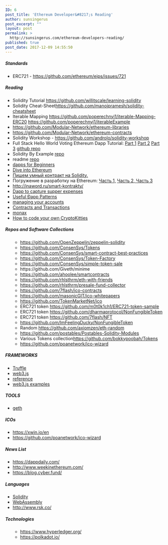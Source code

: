 ```yaml
---
ID: 6
post_title: 'Ethereum Developer&#8217;s Reading'
author: sunsingerus
post_excerpt: ""
layout: post
permalink: >
  http://sunsingerus.com/ethereum-developers-reading/
published: true
post_date: 2017-12-09 14:55:50
---
```

<h5>Standards</h5>
<ul>
<li>ERC721 - <a href="https://github.com/ethereum/eips/issues/721">https://github.com/ethereum/eips/issues/721</a></li>
</ul>
<h5>Reading</h5>
<ul>
 	<li>Solidity Tutorial <a href="https://github.com/willitscale/learning-solidity">https://github.com/willitscale/learning-solidity</a></li>
 	<li>Solidity Cheat-Sheet<a href="https://github.com/manojpramesh/solidity-cheatsheet">https://github.com/manojpramesh/solidity-cheatsheet</a></li>
 	<li>Iterable Mapping
<a href="https://github.com/poperechnyi1/iterable-Mapping-ERC20">https://github.com/poperechnyi1/iterable-Mapping-ERC20</a>
<a href="https://github.com/poperechnyi1/iterableExample">https://github.com/poperechnyi1/iterableExample</a></li>
 	<li><a href="https://github.com/Modular-Network/ethereum-libraries">https://github.com/Modular-Network/ethereum-libraries</a></li>
 	<li><a href="https://github.com/Modular-Network/ethereum-contracts">https://github.com/Modular-Network/ethereum-contracts</a></li>
 	<li>Solidity Workshop - <a href="https://github.com/androlo/solidity-workshop">https://github.com/androlo/solidity-workshop</a></li>
 	<li>Full Stack Hello World Voting Ethereum Dapp Tutorial:
<a href="https://medium.com/@mvmurthy/full-stack-hello-world-voting-ethereum-dapp-tutorial-part-1-40d2d0d807c2" target="_blank" rel="noopener">Part 1</a>
<a href="https://medium.com/@mvmurthy/full-stack-hello-world-voting-ethereum-dapp-tutorial-part-2-30b3d335aa1f" target="_blank" rel="noopener">Part 2</a>
<a href="https://medium.com/@mvmurthy/full-stack-hello-world-voting-ethereum-dapp-tutorial-part-3-331c2712c9df" target="_blank" rel="noopener">Part 3</a>
<a href="https://github.com/maheshmurthy/ethereum_voting_dapp" target="_blank" rel="noopener">github repo</a></li>
 	<li>Solidity By Example <a href="https://github.com/maheshmurthy/solidity-by-example" target="_blank" rel="noopener">repo</a></li>
 	<li>readme <a href="https://github.com/maheshmurthy/eth-dev-reading-list" target="_blank" rel="noopener">repo</a></li>
 	<li><a href="https://dappsforbeginners.wordpress.com/" target="_blank" rel="noopener">dapps for Beginners</a></li>
 	<li><a href="https://habrahabr.ru/post/327236/" target="_blank" rel="noopener">Dive into Ethereum</a></li>
 	<li><a href="https://habrahabr.ru/post/312008/" target="_blank" rel="noopener">Пишем умный контракт на Solidity.</a></li>
 	<li>Погружение в разработку на Ethereum: <a href="https://habrahabr.ru/post/336132/" target="_blank" rel="noopener">Часть 1,</a> <a href="https://habrahabr.ru/post/336770/" target="_blank" rel="noopener">Часть 2, </a><a href="https://habrahabr.ru/post/339080/" target="_blank" rel="noopener">Часть 3</a></li>
 	<li><a href="http://inaword.ru/smart-kontrakty/">http://inaword.ru/smart-kontrakty/</a></li>
 	<li><a href="https://jacksonng.org/Go-Dutch-Dapp" target="_blank" rel="noopener">Dapp to capture supper expenses</a></li>
 	<li><a href="https://github.com/ethereum/wiki/wiki/Useful-%C3%90app-Patterns" target="_blank" rel="noopener">Useful Ðapp Patterns</a></li>
 	<li><a href="https://github.com/ethereum/go-ethereum/wiki/Managing-your-accounts">managing your accounts</a></li>
 	<li><a href="https://github.com/ethereum/go-ethereum/wiki/Contracts-and-Transactions">Contracts and Transactions</a></li>
 	<li><a href="https://monax.io/docs/solidity/">monax</a></li>
 	<li><a href="https://medium.com/loom-network/how-to-code-your-own-cryptokitties-style-game-on-ethereum-7c8ac86a4eb3">How to code your own CryptoKitties</a></li>
</ul>
<h5>Repos and Software Collections</h5>
<ul>
 	<li style="list-style-type: none;">
<ul>
 	<li><a href="https://github.com/OpenZeppelin/zeppelin-solidity">https://github.com/OpenZeppelin/zeppelin-solidity</a></li>
 	<li><a href="https://github.com/ConsenSys/Tokens">https://github.com/ConsenSys/Tokens</a></li>
 	<li><a href="https://github.com/ConsenSys/smart-contract-best-practices">https://github.com/ConsenSys/smart-contract-best-practices</a></li>
 	<li><a href="https://github.com/ConsenSys/Token-Factory">https://github.com/ConsenSys/Token-Factory</a></li>
 	<li><a href="https://github.com/ConsenSys/simple-token-sale">https://github.com/ConsenSys/simple-token-sale</a></li>
 	<li>https://github.com/Giveth/minime</li>
 	<li><a href="https://github.com/ahoolee/smartcontracts">https://github.com/ahoolee/smartcontracts</a></li>
 	<li><a href="https://github.com/rhlsthrm/eth-with-friends">https://github.com/rhlsthrm/eth-with-friends</a></li>
 	<li><a href="https://github.com/rhlsthrm/presale-fund-collector">https://github.com/rhlsthrm/presale-fund-collector</a></li>
 	<li><a href="https://github.com/7flash/ico-contracts">https://github.com/7flash/ico-contracts</a></li>
 	<li><a href="https://github.com/masonicGIT/ico-whitepapers">https://github.com/masonicGIT/ico-whitepapers</a></li>
 	<li><a href="https://github.com/TokenMarketNet/ico">https://github.com/TokenMarketNet/ico</a></li>
 	<li>ERC721 token <a href="https://github.com/m0t0k1ch1/ERC721-token-sample">https://github.com/m0t0k1ch1/ERC721-token-sample</a></li>
 	<li>ERC721 token <a href="https://github.com/dharmaprotocol/NonFungibleToken">https://github.com/dharmaprotocol/NonFungibleToken</a></li>
 	<li>ERC721 token <a href="https://github.com/7flash/NFT">https://github.com/7flash/NFT</a></li>
 	<li><a href="https://github.com/ImFeelingDucky/NonFungibleToken">https://github.com/ImFeelingDucky/NonFungibleToken</a></li>
 	<li>Random <a href="https://github.com/axiomzen/eth-random">https://github.com/axiomzen/eth-random</a></li>
 	<li><a href="https://github.com/postables/Postables-Solidity-Modules">https://github.com/postables/Postables-Solidity-Modules</a></li>
 	<li>Various Tokens collection<a href="https://github.com/bokkypoobah/Tokens">https://github.com/bokkypoobah/Tokens</a></li>
 	<li><a href="https://github.com/poanetwork/ico-wizard">https://github.com/poanetwork/ico-wizard</a></li>
</ul>
</li>
</ul>
<h5>FRAMEWORKS</h5>
<ul>
 	<li><a href="http://truffleframework.com/tutorials/pet-shop" target="_blank" rel="noopener">Truffle</a></li>
 	<li><a href="http://web3js.readthedocs.io/en/1.0/index.html#" target="_blank" rel="noopener">web3.js</a></li>
 	<li><a href="https://github.com/ethereum/wiki/wiki/JavaScript-API#web3js-api-reference" target="_blank" rel="noopener">reference</a></li>
 	<li><a href="https://github.com/ethereum/web3.js/tree/master/example" target="_blank" rel="noopener">web3.js examples</a></li>
</ul>
<h5>TOOLS</h5>
<ul>
 	<li><a href="https://github.com/ethereum/go-ethereum/wiki/JavaScript-Console" target="_blank" rel="noopener">geth</a></li>
</ul>
<h5>ICOs</h5>
<ul>
 	<li><a href="https://xwin.io/en">https://xwin.io/en</a></li>
 	<li><a href="https://github.com/poanetwork/ico-wizard">https://github.com/poanetwork/ico-wizard</a></li>
</ul>
<h5>News List</h5>
<ul>
 	<li><a href="https://dappdaily.com/">https://dappdaily.com/</a></li>
 	<li><a href="http://www.weekinethereum.com/">http://www.weekinethereum.com/</a></li>
 	<li><a href="https://blog.cyber.fund/">https://blog.cyber.fund/</a></li>
</ul>
<h5>Languages</h5>
<ul>
 	<li><a href="https://ethereum.org/">Solidity</a></li>
 	<li><a href="https://eos.io/">WebAssembly</a></li>
 	<li><a href="http://www.rsk.co/ ">http://www.rsk.co/ </a></li>
</ul>
<h5>Technologies</h5>
<ul>
 	<li style="list-style-type: none;">
<ul>
 	<li><a href="https://www.hyperledger.org/">https://www.hyperledger.org/</a></li>
 	<li><a href="https://polkadot.io/">https://polkadot.io/</a></li>
</ul>
</li>
</ul>